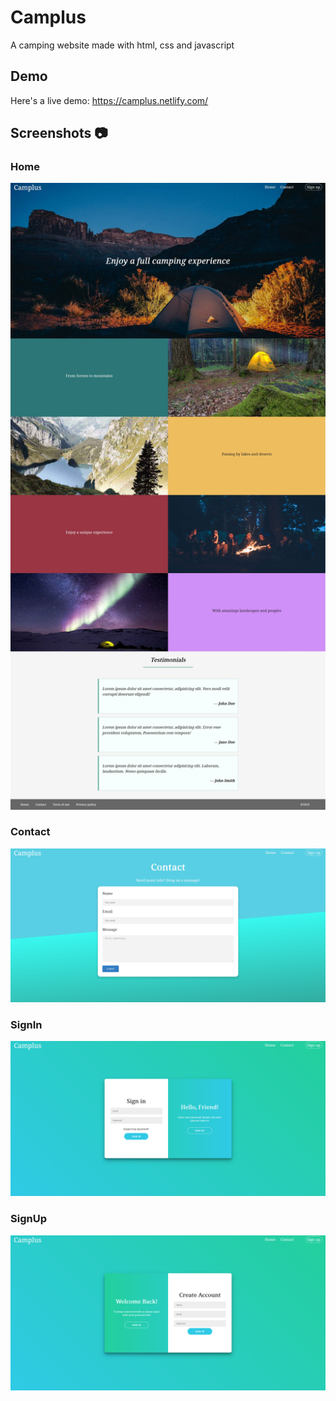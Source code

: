 # Camplus
 A camping website made with html, css and javascript  
 
## Demo  
Here's a live demo: https://camplus.netlify.com/  

## Screenshots :camera:  
### Home  
![Home](https://github.com/Hichem-Chabou/camplus/blob/master/assets/img/Camplus-full.jpg)  
### Contact  
![Contact](https://github.com/Hichem-Chabou/camplus/blob/master/assets/img/Camplus-contact.png)  
### SignIn  
![SignIn](https://github.com/Hichem-Chabou/camplus/blob/master/assets/img/Camplus-signin.png)  
### SignUp  
![SignUp](https://github.com/Hichem-Chabou/camplus/blob/master/assets/img/Camplus-signup.png)  
